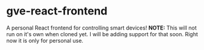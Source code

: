 # gve-react-frontend

A personal React frontend for controlling smart devices!
**NOTE:** This will not run on it's own when cloned yet. I will be adding support for that soon. Right now it is only for personal use.
